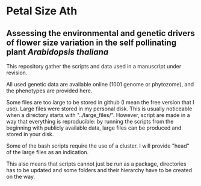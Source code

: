 # Petal Size Ath

## Assessing the environmental and genetic drivers of flower size variation in the self pollinating plant <i>Arabidopsis thaliana</i>

This repository gather the scripts and data used in a manuscript under revision.

All used genetic data are available online (1001 genome or phytozome), and the phenotypes are provided here.

Some files are too large to be stored in github (I mean the free version that I use). Large files were stored in my personal disk. This is usually noticeable when a directory starts with "../large_files/". However, script are made in a way that everything is reproducible: by running the scripts from the beginning with publicly available data, large files can be produced and stored in your disk.

Some of the bash scripts require the use of a cluster. I will provide "head" of the large files as an indication.

This also means that scripts cannot just be run as a package, directories has to be updated and some folders and their hierarchy have to be created on the way.
